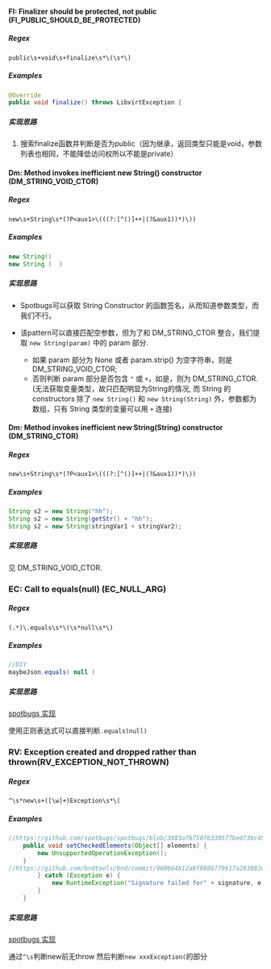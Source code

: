 #### FI: Finalizer should be protected, not public (FI_PUBLIC_SHOULD_BE_PROTECTED)

##### Regex

```regexp
public\s+void\s+finalize\s*\(\s*\) 
```

##### Examples

```java
@Override
public void finalize() throws LibvirtException {
```
##### 实现思路
1. 搜索finalize函数并判断是否为public（因为继承，返回类型只能是void，参数列表也相同，不能降低访问权所以不能是private）

#### Dm: Method invokes inefficient new String() constructor (DM_STRING_VOID_CTOR)
##### Regex
```regexp
new\s+String\s*(?P<aux1>\(((?:[^()]++|(?&aux1))*)\))
```
##### Examples
```java
new String()
new String (  )
```
##### 实现思路
- Spotbugs可以获取 String Constructor 的函数签名，从而知道参数类型，而我们不行。

- 该pattern可以直接匹配空参数，但为了和 DM_STRING_CTOR 整合，我们提取 `new String(param)` 中的 param 部分.
	- 如果 param 部分为 None 或者 param.strip() 为空字符串，则是 DM_STRING_VOID_CTOR;
	- 否则判断 param 部分是否包含 `"` 或 `+`，如是，则为 DM_STRING_CTOR. (无法获取变量类型，故只匹配明显为String的情况, 而 String 的 constructors 除了 `new String()` 和 `new String(String)` 外，参数都为数组，只有 String 类型的变量可以用 `+` 连接)

#### Dm: Method invokes inefficient new String(String) constructor (DM_STRING_CTOR)
##### Regex
```regexp
new\s+String\s*(?P<aux1>\(((?:[^()]++|(?&aux1))*)\))
```
##### Examples
```java
String s2 = new String("hh");
String s2 = new String(getStr() + "hh");
String s2 = new String(stringVar1 + stringVar2);
```
##### 实现思路
见 DM_STRING_VOID_CTOR.

### EC: Call to equals(null) (EC_NULL_ARG)

##### Regex

```regexp
(.*)\.equals\s*\(\s*null\s*\)
```

##### Examples

```java
//DIY
maybeJson.equals( null )
```

##### 实现思路

[spotbugs 实现](https://github.com/spotbugs/spotbugs/blob/07bf864b83083c467e29f1b2de58a2cf5aa5c0d6/spotbugs/src/main/java/edu/umd/cs/findbugs/detect/FindRefComparison.java#L1127)

使用正则表达式可以直接判断`.equals(null)`



### RV: Exception created and dropped rather than thrown(RV_EXCEPTION_NOT_THROWN)

##### Regex

```regexp
^\s*new\s+([\w]+)Exception\s*\(
```

##### Examples

```java
//https://github.com/spotbugs/spotbugs/blob/3883a7b750fb339577be073bc45e36b6f268777b/spotbugsTestCases/src/java/bugIdeas/Ideas_2011_11_02.java
    public void setCheckedElements(Object[] elements) {
        new UnsupportedOperationException();
    }
//https://github.com/bndtools/bnd/commit/960664b12a8f8886779617a283883cdc901cef5e
		} catch (Exception e) {
			new RuntimeException("Signature failed for" + signature, e);
		}
	}
```

##### 实现思路

[spotbugs 实现](https://github.com/spotbugs/spotbugs/blob/07bf864b83083c467e29f1b2de58a2cf5aa5c0d6/spotbugs/src/main/java/edu/umd/cs/findbugs/detect/MethodReturnCheck.java#L300)

通过`^\s`判断new前无throw  然后判断`new xxxException(`的部分


